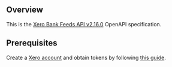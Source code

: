 ## Overview
This is the [Xero Bank Feeds API v2.16.0](https://developer.xero.com/documentation/api/bankfeeds/overview) OpenAPI specification.
## Prerequisites

 Create a [Xero account](https://developer.xero.com/app/manage) and obtain tokens by following [this guide](https://developer.xero.com/documentation/getting-started-guide/).
